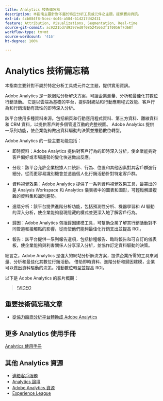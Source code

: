 ```yaml
---
title: Analytics 技術備忘稿
description: 本指南主要針對不屬於特定分析工具或元件之主題，提供實用資訊。
exl-id: 4cb084f8-5cec-4c46-a584-614217d42431
feature: Attribution, Visualizations, Segmentation, Real-time
source-git-commit: ac9221bd7d9397ed0f085245663f1f0056f7d68f
workflow-type: tm+mt
source-wordcount: '416'
ht-degree: 100%

---
```


# Analytics 技術備忘稿

本指南主要針對不屬於特定分析工具或元件之主題，提供實用資訊。

Adobe Analytics 是一款網站分析解決方案，可讓企業測量、分析和最佳化其數位行銷活動。 它是以雲端為基礎的平台，提供對網站和行動應用程式效能、客戶行為和行銷活動有效性的即時深入分析。

該平台使用多種資料來源，包括網頁和行動應用程式資料、第三方資料、離線資料和 CRM 資料，以提供客戶跨多個管道互動的完整視圖。 Adobe Analytics 提供一系列功能，使企業能夠做出資料驅動的決策並推動數位轉型。

Adobe Analytics 的一些主要功能包括：

* 即時資料：Adobe Analytics 提供對客戶行為的即時深入分析，使企業能夠對客戶偏好或市場趨勢的變化快速做出反應。

* 分段：該平台允許企業根據人口統計、行為、位置和其他因素對其客戶群進行細分，從而更容易識別機會並透過個人化行銷活動針對特定客戶群。

* 資料視覺效果：Adobe Analytics 提供了一系列資料視覺效果工具，最突出的是 Analysis Workspace 和 Analytics 儀表板中的圖表和圖形，可輕鬆解讀複雜的資料集和識別趨勢。

* 進階分析：該平台提供進階分析功能，包括預測性分析、機器學習和 AI 驅動的深入分析，使企業能夠發現隱藏的模式並更深入地了解客戶行為。

* 歸因：Adobe Analytics 包括歸因建模工具，可幫助企業了解其行銷活動對不同管道和接觸點的影響，從而使他們能夠最佳化行銷支出並提高 ROI。

* 報告：該平台提供一系列報告選項，包括排程報告、臨時報告和可自訂的儀表板，使企業能夠與利害關係人分享深入分析，並協作訂定資料驅動的決策。

總言之，Adobe Analytics 是強大的網站分析解決方案，提供企業所需的工具來測量、分析和最佳化其數位行銷活動。 借助即時資料、進階分析和歸因建模，企業可以做出資料驅動的決策，推動數位轉型並提高 ROI。

以下是 Adobe Analytics 的影片概觀：

>[!VIDEO](https://video.tv.adobe.com/v/27429/?quality=12)

## 重要技術備忘稿文章

* [從協力廠商分析平台轉換成 Adobe Analytics](ga-to-aa/home.md)

## 更多 Analytics 使用手冊

[Analytics 使用手冊](https://experienceleague.adobe.com/docs/analytics.html)

## 其他 Analytics 資源

* [連絡客戶服務](https://experienceleague.adobe.com/?support-solution=Analytics#support)
* [Analytics 論壇](https://forums.adobe.com/community/experience-cloud/analytics-cloud/analytics)
* [Adobe Analytics 資源](https://forums.adobe.com/message/10660755)
* [Experience League](https://landing.adobe.com/experience-league/)
